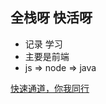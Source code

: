 ## 全栈呀  快活呀

+ 记录 学习   
+ 主要是前端
+ js  => node => java  

[快速通道，你我同行](https://chasellhl.github.io/myBlog/)
